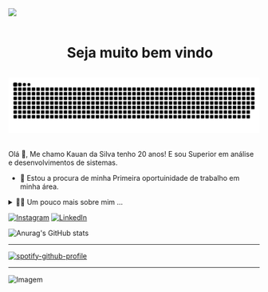 <!--divisor-->
<img src="https://user-images.githubusercontent.com/73097560/115834477-dbab4500-a447-11eb-908a-139a6edaec5c.gif">

<!--título-->
<div id="user-content-toc">
  <ul align="center">
    <summary><h1 style="display: inline-block">Seja muito bem vindo </h1></summary>
</div>

<!--- snake --->
<div align="center">
  <img  src="https://github.com/1999AZZAR/1999AZZAR/blob/main/resources/img/grid-snake.svg"
       alt="snake" /></a>
</div>

<br>

<!-- Presentation -->
<p>
 Olá 👋, Me chamo Kauan da Silva tenho 20 anos! E sou Superior em análise e desenvolvimentos de sistemas.

  - 🔭 Estou a procura de minha Primeira oportuinidade de trabalho em minha área.
</p>

<!-- Dropdown -->
<details>
  
  <summary>👨‍💻 Um pouco mais sobre mim ...</summary> 

  - ⚡ Posso dizer que sou bastente curioso pois não há como não se surpreender com o que podemos fazer hoje em dia. Desde pequenos toques em nossos celular nas quais podemem em questão de segundos mudar algo a quilômetros de distâncias ou até mesmo coisas mais comuns em nosso cotidiano.
    
  - 💻 Estudo Front-end por conta , tenho alguns pequenos projetos.
</details>


<!-- Links -->
[![Instagram](https://img.shields.io/badge/Instagram-E4405F?style=for-the-badge&logo=instagram&logoColor=white)](https://www.instagram.com/kausilva.png/)
[![LinkedIn](https://img.shields.io/badge/LinkedIn-0077B5?style=for-the-badge&logo=linkedin&logoColor=white)](https://www.linkedin.com/in/kauan-da-silva-ribeiro-8399b6295/)



<!-- GithubStats -->
![Anurag's GitHub stats](https://github-readme-stats.vercel.app/api?username=KauanSR1&theme=dark&show_icons=true)

---
<!--Spotify-->

[![spotify-github-profile](https://spotify-github-profile.vercel.app/api/view?uid=kauandss&cover_image=true&theme=default&show_offline=false&background_color=121212&interchange=false)](https://github.com/kittinan/spotify-github-profile)

---


<!-- Portfolio 
## Portfolio: 
- -->


<!-- GIF -->
<p align="left">
  <img align="center" src="https://steamuserimages-a.akamaihd.net/ugc/785233987053391232/C60BB8D28229855A2A588225919B45CFA58012C2/?imw=5000&imh=5000&ima=fit&impolicy=Letterbox&imcolor=%23000000&letterbox=false" alt="Imagem">
</p>

